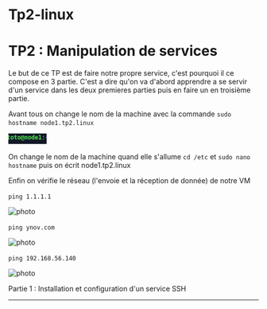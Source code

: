 # Tp2-linux

# TP2 : Manipulation de services

Le but de ce TP est de faire notre propre service, c'est pourquoi il ce compose en 3 partie. C'est a dire qu'on va d'abord apprendre a se servir d'un service dans les deux premieres parties puis en faire un en troisième partie.

Avant tous on change le nom de la machine avec la commande ```sudo hostname node1.tp2.linux```

<img src="Images/node.png" alt="photo"/>

On change le nom de la machine quand elle s'allume ```cd /etc``` et ```sudo nano hostname``` puis on écrit node1.tp2.linux

Enfin on vérifie le réseau (l'envoie et la réception de donnée) de notre VM

```ping 1.1.1.1```

<img src="Images/ping 1.1.1.1.png" alt="photo"/>

```ping ynov.com```

<img src="Images/ping ynov.com.png" alt="photo"/>

```ping 192.168.56.140```

<img src="Images/pingVM.png" alt="photo"/>

Partie 1 : Installation et configuration d'un service SSH


---